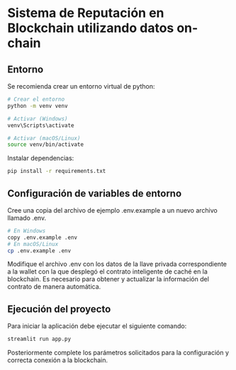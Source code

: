 # Sistema de Reputación en Blockchain utilizando datos on-chain

## Entorno

Se recomienda crear un entorno virtual de python:

```zsh
# Crear el entorno
python -m venv venv

# Activar (Windows)
venv\Scripts\activate

# Activar (macOS/Linux)
source venv/bin/activate
```

Instalar dependencias:

```zsh
pip install -r requirements.txt
```

## Configuración de variables de entorno

Cree una copia del archivo de ejemplo .env.example a un nuevo archivo llamado .env.

```zsh
# En Windows
copy .env.example .env
# En macOS/Linux
cp .env.example .env
```

Modifique el archivo .env con los datos de la llave privada correspondiente a la wallet con la que desplegó el contrato inteligente de caché en la blockchain. Es necesario para obtener y actualizar la información del contrato de manera automática.

## Ejecución del proyecto

Para iniciar la aplicación debe ejecutar el siguiente comando:

```zsh
streamlit run app.py
```

Posteriormente complete los parámetros solicitados para la configuración y correcta conexión a la blockchain.
